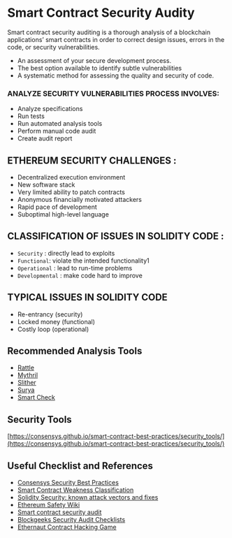 # Smart Contract Security Audity
Smart contract security auditing is a thorough analysis of a blockchain applications’ smart contracts in order to correct design issues, errors in the code, or security vulnerabilities.
- An assessment of your secure development process.
- The best option available to identify subtle vulnerabilities
- A systematic method for assessing the quality and security of code.

### ANALYZE SECURITY VULNERABILITIES PROCESS INVOLVES:
- Analyze specifications
- Run tests
- Run automated analysis tools
- Perform manual code audit
- Create audit report

## ETHEREUM SECURITY CHALLENGES :
- Decentralized execution environment
- New software stack
- Very limited ability to patch contracts
- Anonymous financially motivated attackers
- Rapid pace of development
- Suboptimal high-level language

## CLASSIFICATION OF ISSUES IN SOLIDITY CODE :
- `Security` : directly lead to exploits
- `Functional`: violate the intended functionality1
- `Operational` : lead to run-time problems
- `Developmental` : make code hard to improve

## TYPICAL ISSUES IN SOLIDITY CODE
- Re-entrancy (security)
- Locked money (functional)
- Costly loop (operational)

## Recommended Analysis Tools

- [Rattle](https://github.com/crytic/rattle)
- [Mythril](https://github.com/consensys/mythril)
- [Slither](https://github.com/trailofbits/slither)
- [Surya](https://github.com/consensys/surya)
- [Smart Check](https://github.com/smartdec/smartcheck)

## Security Tools

[https://consensys.github.io/smart-contract-best-practices/security_tools/](https://consensys.github.io/smart-contract-best-practices/security_tools/)

## Useful Checklist and References

- [Consensys Security Best Practices](https://consensys.github.io/smart-contract-best-practices/recommendations/)
- [Smart Contract Weakness Classification](https://swcregistry.io/)
- [Solidity Security: known attack vectors and fixes](https://blog.sigmaprime.io/solidity-security.html)
- [Ethereum Safety Wiki](https://github.com/ethereum/wiki/wiki/Safety)
- [Smart contract security audit](https://medium.com/hashex-blog/how-to-perform-your-first-smart-contract-audit-3d6883f44924)
- [Blockgeeks Security Audit Checklists](https://blockgeeks.com/guides/audit-smart-contract/#_The_Steps_for_a_Full_Smart_Contract_Audit)
- [Ethernaut Contract Hacking Game](https://www.notion.so/ce57e7787e4a27dd19880fd7106b9a5c)
